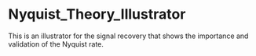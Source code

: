 # Nyquist_Theory_Illustrator
This is an illustrator for the signal recovery that shows the importance and validation of the Nyquist rate.
